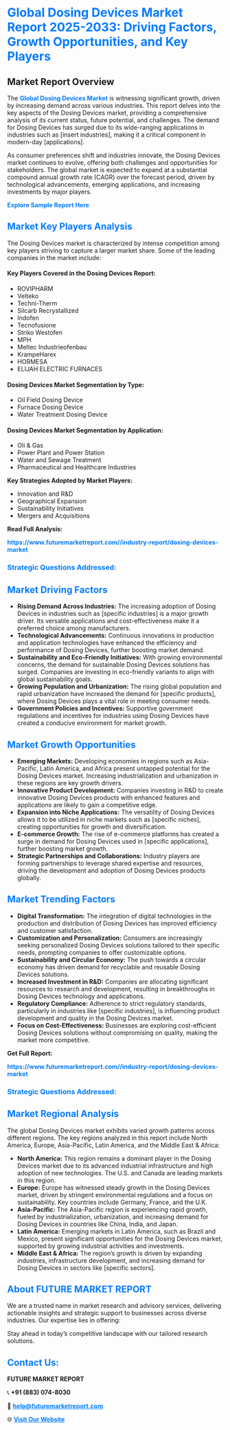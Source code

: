 <h1 style="color: #007BFF;">Global Dosing Devices Market Report 2025-2033: Driving Factors, Growth Opportunities, and Key Players</h1>

<section id="overview">
<h2>Market Report Overview</h2>
<p>The <a href="https://www.futuremarketreport.com//industry-report/dosing-devices-market" style="color: #007BFF; text-decoration: none;"><strong>Global Dosing Devices Market</strong></a> is witnessing significant growth, driven by increasing demand across various industries. This report delves into the key aspects of the Dosing Devices market, providing a comprehensive analysis of its current status, future potential, and challenges. The demand for Dosing Devices has surged due to its wide-ranging applications in industries such as [insert industries], making it a critical component in modern-day [applications].</p>
<p>As consumer preferences shift and industries innovate, the Dosing Devices market continues to evolve, offering both challenges and opportunities for stakeholders. The global market is expected to expand at a substantial compound annual growth rate (CAGR) over the forecast period, driven by technological advancements, emerging applications, and increasing investments by major players.</p>
</section>

<section id="overview">
<p><a href="https://www.futuremarketreport.com//request-sample/reportId=92181" style="color: #007BFF; text-decoration: none;"><strong>Explore Sample Report Here</strong></a></p>
</section>

<section id="key-players">
<h2 style="color: #007BFF;">Market Key Players Analysis</h2>
<p>The Dosing Devices market is characterized by intense competition among key players striving to capture a larger market share. Some of the leading companies in the market include:</p>
<h4>Key Players Covered in the Dosing Devices Report:</h4>
<ul><li>ROVIPHARM</li><li>Velteko</li><li>Techni-Therm</li><li>Silcarb Recrystallized</li><li>Indofen</li><li>Tecnofusione</li><li>Striko Westofen</li><li>MPH</li><li>Meltec Industrieofenbau</li><li>KrampeHarex</li><li>HORMESA</li><li>ELIJAH ELECTRIC FURNACES</li></ul>
<h4>Dosing Devices Market Segmentation by Type:</h4>
<ul><li>Oil Field Dosing Device</li><li>Furnace Dosing Device</li><li>Water Treatment Dosing Device</li></ul>

<h4>Dosing Devices Market Segmentation by Application:</h4>
<ul><li>Oli &amp; Gas</li><li>Power Plant and Power Station</li><li>Water and Sewage Treatment</li><li>Pharmaceutical and Healthcare Industries</li></ul>
<p><strong>Key Strategies Adopted by Market Players:</strong></p>
<ul>
<li>Innovation and R&D</li>
<li>Geographical Expansion</li>
<li>Sustainability Initiatives</li>
<li>Mergers and Acquisitions</li>
</ul>
</section>

<section>
<p><strong>Read Full Analysis: </strong></p><a href="https://www.futuremarketreport.com//industry-report/dosing-devices-market" style="color: #007BFF; text-decoration: none;"><strong>https://www.futuremarketreport.com//industry-report/dosing-devices-market</strong></a>
<h3 style="color: #007BFF;">Strategic Questions Addressed:</h3>
</section>

<section id="driving-factors">
<h2 style="color: #007BFF;">Market Driving Factors</h2>
<ul>
<li><strong>Rising Demand Across Industries:</strong> The increasing adoption of Dosing Devices in industries such as [specific industries] is a major growth driver. Its versatile applications and cost-effectiveness make it a preferred choice among manufacturers.</li>
<li><strong>Technological Advancements:</strong> Continuous innovations in production and application technologies have enhanced the efficiency and performance of Dosing Devices, further boosting market demand.</li>
<li><strong>Sustainability and Eco-Friendly Initiatives:</strong> With growing environmental concerns, the demand for sustainable Dosing Devices solutions has surged. Companies are investing in eco-friendly variants to align with global sustainability goals.</li>
<li><strong>Growing Population and Urbanization:</strong> The rising global population and rapid urbanization have increased the demand for [specific products], where Dosing Devices plays a vital role in meeting consumer needs.</li>
<li><strong>Government Policies and Incentives:</strong> Supportive government regulations and incentives for industries using Dosing Devices have created a conducive environment for market growth.</li>
</ul>
</section>

<section id="growth-opportunities">
<h2 style="color: #007BFF;">Market Growth Opportunities</h2>
<ul>
<li><strong>Emerging Markets:</strong> Developing economies in regions such as Asia-Pacific, Latin America, and Africa present untapped potential for the Dosing Devices market. Increasing industrialization and urbanization in these regions are key growth drivers.</li>
<li><strong>Innovative Product Development:</strong> Companies investing in R&D to create innovative Dosing Devices products with enhanced features and applications are likely to gain a competitive edge.</li>
<li><strong>Expansion into Niche Applications:</strong> The versatility of Dosing Devices allows it to be utilized in niche markets such as [specific niches], creating opportunities for growth and diversification.</li>
<li><strong>E-commerce Growth:</strong> The rise of e-commerce platforms has created a surge in demand for Dosing Devices used in [specific applications], further boosting market growth.</li>
<li><strong>Strategic Partnerships and Collaborations:</strong> Industry players are forming partnerships to leverage shared expertise and resources, driving the development and adoption of Dosing Devices products globally.</li>
</ul>
</section>

<section id="trending-factors">
<h2 style="color: #007BFF;">Market Trending Factors</h2>
<ul>
<li><strong>Digital Transformation:</strong> The integration of digital technologies in the production and distribution of Dosing Devices has improved efficiency and customer satisfaction.</li>
<li><strong>Customization and Personalization:</strong> Consumers are increasingly seeking personalized Dosing Devices solutions tailored to their specific needs, prompting companies to offer customizable options.</li>
<li><strong>Sustainability and Circular Economy:</strong> The push towards a circular economy has driven demand for recyclable and reusable Dosing Devices solutions.</li>
<li><strong>Increased Investment in R&D:</strong> Companies are allocating significant resources to research and development, resulting in breakthroughs in Dosing Devices technology and applications.</li>
<li><strong>Regulatory Compliance:</strong> Adherence to strict regulatory standards, particularly in industries like [specific industries], is influencing product development and quality in the Dosing Devices market.</li>
<li><strong>Focus on Cost-Effectiveness:</strong> Businesses are exploring cost-efficient Dosing Devices solutions without compromising on quality, making the market more competitive.</li>
</ul>
</section>

<section>
<p><strong>Get Full Report: </strong></p><a href="https://www.futuremarketreport.com//industry-report/dosing-devices-market" style="color: #007BFF; text-decoration: none;"><strong>https://www.futuremarketreport.com//industry-report/dosing-devices-market</strong></a>
<h3 style="color: #007BFF;">Strategic Questions Addressed:</h3>
</section>


<section id="regional-analysis">
<h2 style="color: #007BFF;">Market Regional Analysis</h2>
<p>The global Dosing Devices market exhibits varied growth patterns across different regions. The key regions analyzed in this report include North America, Europe, Asia-Pacific, Latin America, and the Middle East & Africa:</p>
<ul>
<li><strong>North America:</strong> This region remains a dominant player in the Dosing Devices market due to its advanced industrial infrastructure and high adoption of new technologies. The U.S. and Canada are leading markets in this region.</li>
<li><strong>Europe:</strong> Europe has witnessed steady growth in the Dosing Devices market, driven by stringent environmental regulations and a focus on sustainability. Key countries include Germany, France, and the U.K.</li>
<li><strong>Asia-Pacific:</strong> The Asia-Pacific region is experiencing rapid growth, fueled by industrialization, urbanization, and increasing demand for Dosing Devices in countries like China, India, and Japan.</li>
<li><strong>Latin America:</strong> Emerging markets in Latin America, such as Brazil and Mexico, present significant opportunities for the Dosing Devices market, supported by growing industrial activities and investments.</li>
<li><strong>Middle East & Africa:</strong> The region’s growth is driven by expanding industries, infrastructure development, and increasing demand for Dosing Devices in sectors like [specific sectors].</li>
</ul>
</section>

<footer>
<h2 style="color: #007BFF;">About FUTURE MARKET REPORT</h2>
<p>We are a trusted name in market research and advisory services, delivering actionable insights and strategic support to businesses across diverse industries. Our expertise lies in offering:</p>

<p>Stay ahead in today’s competitive landscape with our tailored research solutions.</p>

<h2 style="color: #007BFF;">Contact Us:</h2>
<p><strong>FUTURE MARKET REPORT</strong></p>
<p>📞 <strong>+91 (883) 074-8030</strong></p>
<p>📧 <strong><a href="mailto:help@futuremarketreport.com" style="color: #007BFF;">help@futuremarketreport.com</a></strong></p>
<p>🌐 <strong><a href="https://www.futuremarketreport.com/" style="color: #007BFF;">Visit Our Website</a></strong></p>
</footer>